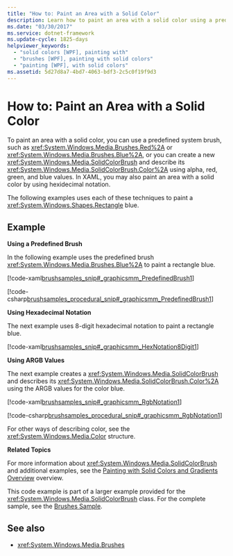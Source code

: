 ```yaml
---
title: "How to: Paint an Area with a Solid Color"
description: Learn how to paint an area with a solid color using a predefined system brush or by creating a new SolidColorBrush.
ms.date: "03/30/2017"
ms.service: dotnet-framework
ms.update-cycle: 1825-days
helpviewer_keywords:
  - "solid colors [WPF], painting with"
  - "brushes [WPF], painting with solid colors"
  - "painting [WPF], with solid colors"
ms.assetid: 5d27d8a7-4bd7-4063-bdf3-2c5c0f19f9d3
---
```

# How to: Paint an Area with a Solid Color

To paint an area with a solid color, you can use a predefined system brush, such as <xref:System.Windows.Media.Brushes.Red%2A> or <xref:System.Windows.Media.Brushes.Blue%2A>, or you can create a new <xref:System.Windows.Media.SolidColorBrush> and describe its <xref:System.Windows.Media.SolidColorBrush.Color%2A> using alpha, red, green, and blue values. In XAML, you may also paint an area with a solid color by using hexidecimal notation.

The following examples uses each of these techniques to paint a <xref:System.Windows.Shapes.Rectangle> blue.

## Example

**Using a Predefined Brush**

In the following example uses the predefined brush <xref:System.Windows.Media.Brushes.Blue%2A> to paint a rectangle blue.

[!code-xaml[brushsamples_snip#_graphicsmm_PredefinedBrush1](~/samples/snippets/csharp/VS_Snippets_Wpf/brushsamples_snip/CS/SolidColorBrushExample.xaml#_graphicsmm_predefinedbrush1)]

[!code-csharp[brushsamples_procedural_snip#_graphicsmm_PredefinedBrush1](~/samples/snippets/csharp/VS_Snippets_Wpf/brushsamples_procedural_snip/CSharp/SolidColorBrushExample.cs#_graphicsmm_predefinedbrush1)]

**Using Hexadecimal Notation**

The next example uses 8-digit hexadecimal notation to paint a rectangle blue.

[!code-xaml[brushsamples_snip#_graphicsmm_HexNotation8Digit1](~/samples/snippets/csharp/VS_Snippets_Wpf/brushsamples_snip/CS/SolidColorBrushExample.xaml#_graphicsmm_hexnotation8digit1)]

**Using ARGB Values**

The next example creates a <xref:System.Windows.Media.SolidColorBrush> and describes its <xref:System.Windows.Media.SolidColorBrush.Color%2A> using the ARGB values for the color blue.

[!code-xaml[brushsamples_snip#_graphicsmm_RgbNotation1](~/samples/snippets/csharp/VS_Snippets_Wpf/brushsamples_snip/CS/SolidColorBrushExample.xaml#_graphicsmm_rgbnotation1)]

[!code-csharp[brushsamples_procedural_snip#_graphicsmm_RgbNotation1](~/samples/snippets/csharp/VS_Snippets_Wpf/brushsamples_procedural_snip/CSharp/SolidColorBrushExample.cs#_graphicsmm_rgbnotation1)]

For other ways of describing color, see the <xref:System.Windows.Media.Color> structure.

**Related Topics**

For more information about <xref:System.Windows.Media.SolidColorBrush> and additional examples, see the [Painting with Solid Colors and Gradients Overview](painting-with-solid-colors-and-gradients-overview.md) overview.

This code example is part of a larger example provided for the <xref:System.Windows.Media.SolidColorBrush> class. For the complete sample, see the [Brushes Sample](https://github.com/Microsoft/WPF-Samples/tree/master/Graphics/Brushes).

## See also

- <xref:System.Windows.Media.Brushes>
